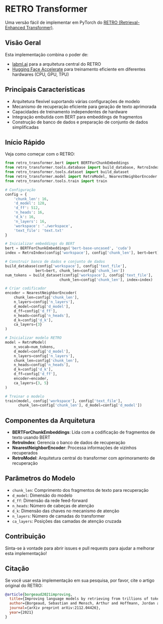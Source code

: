 # RETRO Transformer

Uma versão fácil de implementar em PyTorch do [RETRO (Retrieval-Enhanced Transformer)](https://arxiv.org/abs/2112.04426).

## Visão Geral

Esta implementação combina o poder de:
- [labml.ai](https://nn.labml.ai/transformers/retro/index.html) para a arquitetura central do RETRO
- [Hugging Face Accelerate](https://github.com/huggingface/accelerate) para treinamento eficiente em diferentes hardwares (CPU, GPU, TPU)

## Principais Características

- Arquitetura flexível suportando várias configurações de modelo
- Mecanismo de recuperação eficiente para geração de texto aprimorada
- Capacidades de treinamento independentes de hardware
- Integração embutida com BERT para embeddings de fragmentos
- Construção de banco de dados e preparação de conjunto de dados simplificadas

## Início Rápido

Veja como começar com o RETRO:

```python
from retro_transformer.bert import BERTForChunkEmbeddings
from retro_transformer.tools.database import build_database, RetroIndex
from retro_transformer.tools.dataset import build_dataset
from retro_transformer.model import RetroModel, NearestNeighborEncoder
from retro_transformer.tools.train import train

# Configuração
config = {
    'chunk_len': 16,
    'd_model': 128,
    'd_ff': 512,
    'n_heads': 16,
    'd_k': 16,
    'n_layers': 16,
    'workspace': './workspace',
    'text_file': 'text.txt'
}

# Inicializar embeddings do BERT
bert = BERTForChunkEmbeddings('bert-base-uncased', 'cuda')
index = RetroIndex(config['workspace'], config['chunk_len'], bert=bert)

# Construir banco de dados e conjunto de dados
build_database(config['workspace'], config['text_file'], 
              bert=bert, chunk_len=config['chunk_len'])
num_tokens = build_dataset(config['workspace'], config['text_file'], 
                         chunk_len=config['chunk_len'], index=index)

# Criar codificador
encoder = NearestNeighborEncoder(
    chunk_len=config['chunk_len'],
    n_layers=config['n_layers'],
    d_model=config['d_model'],
    d_ff=config['d_ff'],
    n_heads=config['n_heads'],
    d_k=config['d_k'],
    ca_layers={3}
)

# Inicializar modelo RETRO
model = RetroModel(
    n_vocab=num_tokens,
    d_model=config['d_model'],
    n_layers=config['n_layers'],
    chunk_len=config['chunk_len'],
    n_heads=config['n_heads'],
    d_k=config['d_k'],
    d_ff=config['d_ff'],
    encoder=encoder,
    ca_layers={3, 5}
)

# Treinar o modelo
train(model, config['workspace'], config['text_file'], 
      chunk_len=config['chunk_len'], d_model=config['d_model'])
```

## Componentes da Arquitetura

- **BERTForChunkEmbeddings**: Lida com a codificação de fragmentos de texto usando BERT
- **RetroIndex**: Gerencia o banco de dados de recuperação
- **NearestNeighborEncoder**: Processa informações de vizinhos recuperados
- **RetroModel**: Arquitetura central do transformer com aprimoramento de recuperação

## Parâmetros do Modelo

- `chunk_len`: Comprimento dos fragmentos de texto para recuperação
- `d_model`: Dimensão do modelo
- `d_ff`: Dimensão da rede feed-forward
- `n_heads`: Número de cabeças de atenção
- `d_k`: Dimensão das chaves no mecanismo de atenção
- `n_layers`: Número de camadas do transformer
- `ca_layers`: Posições das camadas de atenção cruzada

## Contribuição

Sinta-se à vontade para abrir issues e pull requests para ajudar a melhorar esta implementação!

## Citação

Se você usar esta implementação em sua pesquisa, por favor, cite o artigo original do RETRO:

```bibtex
@article{borgeaud2021improving,
  title={Improving language models by retrieving from trillions of tokens},
  author={Borgeaud, Sebastian and Mensch, Arthur and Hoffmann, Jordan and Cai, Trevor and Rutherford, Eliza and Millican, Katie and ...},
  journal={arXiv preprint arXiv:2112.04426},
  year={2021}
}
